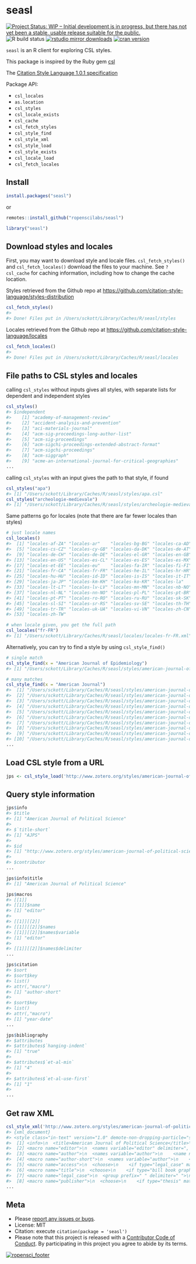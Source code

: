 seasl
=====



[![Project Status: WIP – Initial development is in progress, but there has not yet been a stable, usable release suitable for the public.](https://www.repostatus.org/badges/latest/wip.svg)](https://www.repostatus.org/#wip)
![R build status](https://github.com/ropenscilabs/seasl/workflows/R-CMD-check/badge.svg)
[![rstudio mirror downloads](https://cranlogs.r-pkg.org/badges/seasl?color=C9A115)](https://github.com/metacran/cranlogs.app)
[![cran version](https://www.r-pkg.org/badges/version/seasl)](https://cran.r-project.org/package=seasl)

`seasl` is an R client for exploring CSL styles.

This package is inspired by the Ruby gem [csl](https://github.com/inukshuk/csl-ruby)

The [Citation Style Language 1.0.1 specification](http://citationstyles.org/downloads/specification.html)

Package API:

 - `csl_locales`
 - `as.location`
 - `csl_styles`
 - `csl_locale_exists`
 - `csl_cache`
 - `csl_fetch_styles`
 - `csl_style_find`
 - `csl_style_xml`
 - `csl_style_load`
 - `csl_style_exists`
 - `csl_locale_load`
 - `csl_fetch_locales`

## Install


```r
install.packages("seasl")
```

or


```r
remotes::install_github("ropenscilabs/seasl")
```


```r
library("seasl")
```

## Download styles and locales

First, you may want to download style and locale files. `csl_fetch_styles()` and `csl_fetch_locales()`
download the files to your machine. See `?csl_cache` for caching information, including
how to change the cache location.

Styles retrieved from the Github repo at <https://github.com/citation-style-language/styles-distribution>


```r
csl_fetch_styles()
#>
#> Done! Files put in /Users/sckott/Library/Caches/R/seasl/styles
```

Locales retrieved from the Github repo at <https://github.com/citation-style-language/locales>


```r
csl_fetch_locales()
#>
#> Done! Files put in /Users/sckott/Library/Caches/R/seasl/locales
```

## File paths to CSL styles and locales

calling `csl_styles` without inputs gives all styles, with separate lists for 
dependent and independent styles


```r
csl_styles()
#> $independent
#>    [1] "academy-of-management-review"                                                                                        
#>    [2] "accident-analysis-and-prevention"                                                                                    
#>    [3] "aci-materials-journal"                                                                                               
#>    [4] "acm-sig-proceedings-long-author-list"                                                                                
#>    [5] "acm-sig-proceedings"                                                                                                 
#>    [6] "acm-sigchi-proceedings-extended-abstract-format"                                                                     
#>    [7] "acm-sigchi-proceedings"                                                                                              
#>    [8] "acm-siggraph"                                                                                                        
#>    [9] "acme-an-international-journal-for-critical-geographies"                                                              
...
```

calling `csl_styles` with an input gives the path to that style, if found


```r
csl_styles("apa")
#> [1] "/Users/sckott/Library/Caches/R/seasl/styles/apa.csl"
csl_styles("archeologie-medievale")
#> [1] "/Users/sckott/Library/Caches/R/seasl/styles/archeologie-medievale.csl"
```

Same patterns go for locales (note that there are far fewer locales than styles)


```r
# just locale names
csl_locales()
#>  [1] "locales-af-ZA" "locales-ar"    "locales-bg-BG" "locales-ca-AD"
#>  [5] "locales-cs-CZ" "locales-cy-GB" "locales-da-DK" "locales-de-AT"
#>  [9] "locales-de-CH" "locales-de-DE" "locales-el-GR" "locales-en-GB"
#> [13] "locales-en-US" "locales-es-CL" "locales-es-ES" "locales-es-MX"
#> [17] "locales-et-EE" "locales-eu"    "locales-fa-IR" "locales-fi-FI"
#> [21] "locales-fr-CA" "locales-fr-FR" "locales-he-IL" "locales-hr-HR"
#> [25] "locales-hu-HU" "locales-id-ID" "locales-is-IS" "locales-it-IT"
#> [29] "locales-ja-JP" "locales-km-KH" "locales-ko-KR" "locales-la"   
#> [33] "locales-lt-LT" "locales-lv-LV" "locales-mn-MN" "locales-nb-NO"
#> [37] "locales-nl-NL" "locales-nn-NO" "locales-pl-PL" "locales-pt-BR"
#> [41] "locales-pt-PT" "locales-ro-RO" "locales-ru-RU" "locales-sk-SK"
#> [45] "locales-sl-SI" "locales-sr-RS" "locales-sv-SE" "locales-th-TH"
#> [49] "locales-tr-TR" "locales-uk-UA" "locales-vi-VN" "locales-zh-CN"
#> [53] "locales-zh-TW"
```


```r
# when locale given, you get the full path
csl_locales("fr-FR")
#> [1] "/Users/sckott/Library/Caches/R/seasl/locales/locales-fr-FR.xml"
```

Alternatively, you can try to find a style by using `csl_style_find()`


```r
# single match
csl_style_find(x = "American Journal of Epidemiology")
#> [1] "/Users/sckott/Library/Caches/R/seasl/styles/american-journal-of-epidemiology.csl"
```


```r
# many matches
csl_style_find(x = "American Journal")
#>  [1] "/Users/sckott/Library/Caches/R/seasl/styles/american-journal-of-agricultural-economics.csl"                                     
#>  [2] "/Users/sckott/Library/Caches/R/seasl/styles/american-journal-of-archaeology.csl"                                                
#>  [3] "/Users/sckott/Library/Caches/R/seasl/styles/american-journal-of-botany.csl"                                                     
#>  [4] "/Users/sckott/Library/Caches/R/seasl/styles/american-journal-of-climate-change.csl"                                             
#>  [5] "/Users/sckott/Library/Caches/R/seasl/styles/american-journal-of-clinical-pathology.csl"                                         
#>  [6] "/Users/sckott/Library/Caches/R/seasl/styles/american-journal-of-enology-and-viticulture.csl"                                    
#>  [7] "/Users/sckott/Library/Caches/R/seasl/styles/american-journal-of-epidemiology.csl"                                               
#>  [8] "/Users/sckott/Library/Caches/R/seasl/styles/american-journal-of-health-behavior.csl"                                            
#>  [9] "/Users/sckott/Library/Caches/R/seasl/styles/american-journal-of-hypertension.csl"                                               
#> [10] "/Users/sckott/Library/Caches/R/seasl/styles/american-journal-of-medical-genetics.csl"                                           
...
```

## Load CSL style from a URL


```r
jps <- csl_style_load('http://www.zotero.org/styles/american-journal-of-political-science')
```

## Query style information


```r
jps$info
#> $title
#> [1] "American Journal of Political Science"
#> 
#> $`title-short`
#> [1] "AJPS"
#> 
#> $id
#> [1] "http://www.zotero.org/styles/american-journal-of-political-science"
#> 
#> $contributor
...
```


```r
jps$info$title
#> [1] "American Journal of Political Science"
```


```r
jps$macros
#> [[1]]
#> [[1]]$name
#> [1] "editor"
#> 
#> [[1]][[2]]
#> [[1]][[2]]$names
#> [[1]][[2]]$names$variable
#> [1] "editor"
#> 
#> [[1]][[2]]$names$delimiter
...
```


```r
jps$citation
#> $sort
#> $sort$key
#> list()
#> attr(,"macro")
#> [1] "author-short"
#> 
#> $sort$key
#> list()
#> attr(,"macro")
#> [1] "year-date"
...
```


```r
jps$bibliography
#> $attributes
#> $attributes$`hanging-indent`
#> [1] "true"
#> 
#> $attributes$`et-al-min`
#> [1] "4"
#> 
#> $attributes$`et-al-use-first`
#> [1] "1"
#> 
...
```

## Get raw XML


```r
csl_style_xml('http://www.zotero.org/styles/american-journal-of-political-science')
#> {xml_document}
#> <style class="in-text" version="1.0" demote-non-dropping-particle="sort-only" default-locale="en-US" xmlns="http://purl.org/net/xbiblio/csl">
#>  [1] <info>\n  <title>American Journal of Political Science</title>\n  <title ...
#>  [2] <macro name="editor">\n  <names variable="editor" delimiter=", ">\n    < ...
#>  [3] <macro name="author">\n  <names variable="author">\n    <name name-as-so ...
#>  [4] <macro name="author-short">\n  <names variable="author">\n    <name form ...
#>  [5] <macro name="access">\n  <choose>\n    <if type="legal_case" match="none ...
#>  [6] <macro name="title">\n  <choose>\n    <if type="bill book graphic legal_ ...
#>  [7] <macro name="legal_case">\n  <group prefix=" " delimiter=" ">\n    <text ...
#>  [8] <macro name="publisher">\n  <choose>\n    <if type="thesis" match="none" ...
...
```

## Meta

* Please [report any issues or bugs](https://github.com/ropenscilabs/seasl/issues).
* License: MIT
* Citation: execute `citation(package = 'seasl')`
* Please note that this project is released with a [Contributor Code of Conduct][coc]. By participating in this project you agree to abide by its terms.

[![ropensci_footer](https://ropensci.org/public_images/github_footer.png)](https://ropensci.org)

[coc]: https://github.com/ropenscilabs/seasl/blob/master/CODE_OF_CONDUCT.md
